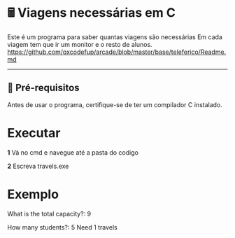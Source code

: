 # 🖩 Viagens necessárias em C  

Este é um programa para saber quantas viagens são necessárias
Em cada viagem tem que ir um monitor e o resto de alunos.
https://github.com/qxcodefup/arcade/blob/master/base/teleferico/Readme.md

---

## 🔧 **Pré-requisitos**  

Antes de usar o programa, certifique-se de ter um compilador C instalado.
# **Executar**

**1** Vá no cmd e navegue até a pasta do codigo 

**2** Escreva travels.exe

# **Exemplo**
What is the total capacity?:  9

How many students?:  5
Need 1 travels
